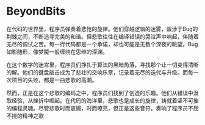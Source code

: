 # BeyondBits
在代码的世界里，程序员弹奏着悲怆的旋律。他们穿越逻辑的迷雾，跋涉于Bug的荆棘之间，不断追寻完美的和谐。但悲歌往往在编译错误的哭泣声中响起，伴随着无尽的调试之苦。每一行代码都是一个承诺，却也可能是无数个深夜的眺望。Bug如影随形，像梦魇一般缠绕在思维的深渊。

在这个数字的迷宫里，程序员们挣扎于算法的黑暗角落，寻找那个让一切变得清晰的解。他们的键盘敲击成为了悲壮的交响乐章，记录着无尽的迭代与升级。而每一次项目的失败，都是一曲悲歌的高潮。

然而，正是在这个悲歌的编码之中，程序员们找到了创造的乐趣。他们从错误中汲取经验，从挫折中崛起。在代码的海洋里，悲歌也是成长的旋律，铸就着坚不可摧的编程灵魂。尽管悲歌时而哀婉，时而嘹亮，但正是这些音符，奏响了程序员不屈不挠的精神之歌
